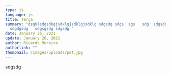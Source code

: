 ```yaml
---
type: js
language: js
title: Terça
summary: "dsgklsdgsdkgjsdklgjsdklgjsdklg sdgsdg sdgs  sgs   sdg  sdgsdgsg
  sdgdgsdg   sdgsgsdg sdgsdg "
date: January 26, 2021
update: January 26, 2021
author: Ricardo Moreira
authorlink: ""
thumbnail: /images/uploads/pdf.jpg
---
```

sdgsdg